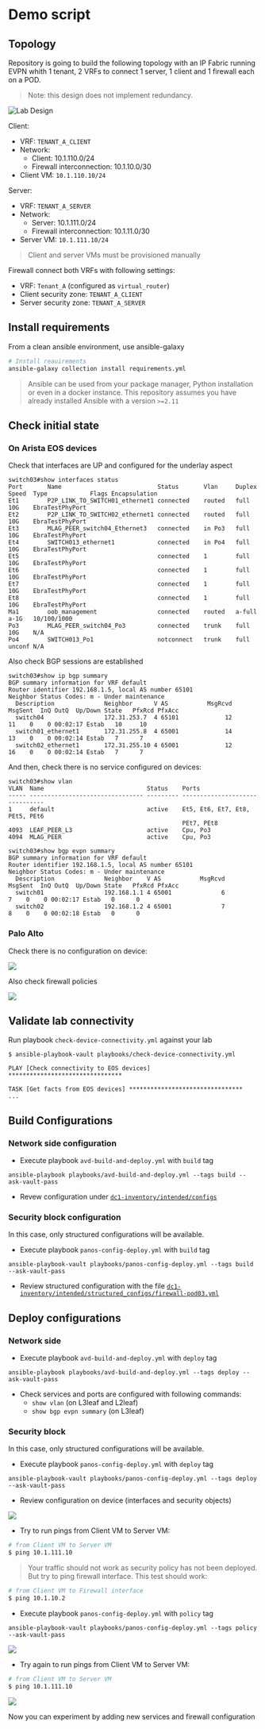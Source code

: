 # Demo script

## Topology

Repository is going to build the following topology with an IP Fabric running EVPN whith 1 tenant, 2 VRFs to connect 1 server, 1 client and 1 firewall each on a POD.

> Note: this design does not implement redundancy.

![Lab Design](./medias/lab-topology.png)

Client:
- VRF: `TENANT_A_CLIENT`
- Network:
  - Client: 10.1.110.0/24
  - Firewall interconnection: 10.1.10.0/30
- Client VM: `10.1.110.10/24`

Server:
- VRF: `TENANT_A_SERVER`
- Network:
  - Server: 10.1.111.0/24
  - Firewall interconnection: 10.1.11.0/30
- Server VM: `10.1.111.10/24`

> Client and server VMs must be provisioned manually

Firewall connect both VRFs with following settings:

- VRF: `Tenant_A` (configured as `virtual_router`)
- Client security zone: `TENANT_A_CLIENT`
- Server security zone: `TENANT_A_SERVER`

## Install requirements

From a clean ansible environment, use ansible-galaxy

```bash
# Install reauirements
ansible-galaxy collection install requirements.yml
```

> Ansible can  be used from your package manager, Python installation or even in a docker instance. This repository assumes you have already installed Ansible with a version `>=2.11`

## Check initial state

### On Arista EOS devices

Check that interfaces are UP and configured for the underlay aspect

```
switch03#show interfaces status
Port       Name                           Status       Vlan     Duplex Speed  Type            Flags Encapsulation
Et1        P2P_LINK_TO_SWITCH01_ethernet1 connected    routed   full   10G    EbraTestPhyPort
Et2        P2P_LINK_TO_SWITCH02_ethernet1 connected    routed   full   10G    EbraTestPhyPort
Et3        MLAG_PEER_switch04_Ethernet3   connected    in Po3   full   10G    EbraTestPhyPort
Et4        SWITCH013_ethernet1            connected    in Po4   full   10G    EbraTestPhyPort
Et5                                       connected    1        full   10G    EbraTestPhyPort
Et6                                       connected    1        full   10G    EbraTestPhyPort
Et7                                       connected    1        full   10G    EbraTestPhyPort
Et8                                       connected    1        full   10G    EbraTestPhyPort
Ma1        oob_management                 connected    routed   a-full a-1G   10/100/1000
Po3        MLAG_PEER_switch04_Po3         connected    trunk    full   10G    N/A
Po4        SWITCH013_Po1                  notconnect   trunk    full   unconf N/A
```

Also check BGP sessions are established

```
switch03#show ip bgp summary
BGP summary information for VRF default
Router identifier 192.168.1.5, local AS number 65101
Neighbor Status Codes: m - Under maintenance
  Description              Neighbor      V AS           MsgRcvd   MsgSent  InQ OutQ  Up/Down State   PfxRcd PfxAcc
  switch04                 172.31.253.7  4 65101             12        11    0    0 00:02:17 Estab   10     10
  switch01_ethernet1       172.31.255.8  4 65001             14        13    0    0 00:02:14 Estab   7      7
  switch02_ethernet1       172.31.255.10 4 65001             12        16    0    0 00:02:14 Estab   7      7
```

And then, check there is no service configured on devices:

```
switch03#show vlan
VLAN  Name                             Status    Ports
----- -------------------------------- --------- -------------------------------
1     default                          active    Et5, Et6, Et7, Et8, PEt5, PEt6
                                                 PEt7, PEt8
4093  LEAF_PEER_L3                     active    Cpu, Po3
4094  MLAG_PEER                        active    Cpu, Po3

switch03#show bgp evpn summary
BGP summary information for VRF default
Router identifier 192.168.1.5, local AS number 65101
Neighbor Status Codes: m - Under maintenance
  Description              Neighbor    V AS           MsgRcvd   MsgSent  InQ OutQ  Up/Down State   PfxRcd PfxAcc
  switch01                 192.168.1.1 4 65001              6         7    0    0 00:02:17 Estab   0      0
  switch02                 192.168.1.2 4 65001              7         8    0    0 00:02:18 Estab   0      0

```

### Palo Alto

Check there is no configuration on device:

![](medias/palo-alto-interfaces.png)

Also check firewall policies

![](medias/palo-alto-security-policies.png)


## Validate lab connectivity

Run playbook `check-device-connectivity.yml` against your lab

```
$ ansible-playbook-vault playbooks/check-device-connectivity.yml

PLAY [Check connectivity to EOS devices] ********************************

TASK [Get facts from EOS devices] ********************************
...
```

## Build Configurations

### Network side configuration

- Execute playbook `avd-build-and-deploy.yml` with `build` tag

```shell
ansible-playbook playbooks/avd-build-and-deploy.yml --tags build --ask-vault-pass
```

- Revew configuration under [`dc1-inventory/intended/configs`](dc1-inventory/intended/configs)

### Security block configuration

In this case, only structured configurations will be available.

- Execute playbook `panos-config-deploy.yml` with `build` tag

```shell
ansible-playbook-vault playbooks/panos-config-deploy.yml --tags build --ask-vault-pass
```

- Review structured configuration with the file [`dc1-inventory/intended/structured_configs/firewall-pod03.yml`](dc1-inventory/intended/structured_configs/firewall-pod03.yml)

## Deploy configurations

### Network side

- Execute playbook `avd-build-and-deploy.yml` with `deploy` tag

```shell
ansible-playbook playbooks/avd-build-and-deploy.yml --tags deploy --ask-vault-pass
```

- Check services and ports are configured with following commands:
  - `show vlan` (on L3leaf and L2leaf)
  - `show bgp evpn summary` (on L3leaf)

### Security block

In this case, only structured configurations will be available.

- Execute playbook `panos-config-deploy.yml` with `deploy` tag

```shell
ansible-playbook-vault playbooks/panos-config-deploy.yml --tags deploy --ask-vault-pass
```

- Review configuration on device (interfaces and security objects)

![](medias/palo-alto-interfaces-configured.png)

- Try to run pings from Client VM to Server VM:

```bash
# from Client VM to Server VM
$ ping 10.1.111.10
```

> Your traffic should not work as security policy has not been deployed. But try to ping firewall interface. This test should work:

```bash
# from Client VM to Firewall interface
$ ping 10.1.10.2
```

- Execute playbook `panos-config-deploy.yml` with `policy` tag

```shell
ansible-playbook-vault playbooks/panos-config-deploy.yml --tags policy --ask-vault-pass
```

![](medias/palo-alto-security-policies-configured.png)

- Try again to run pings from Client VM to Server VM:

```bash
# from Client VM to Server VM
$ ping 10.1.111.10
```

![](medias/client-to-server-ping.png)

Now you can experiment by adding new services and firewall configuration
